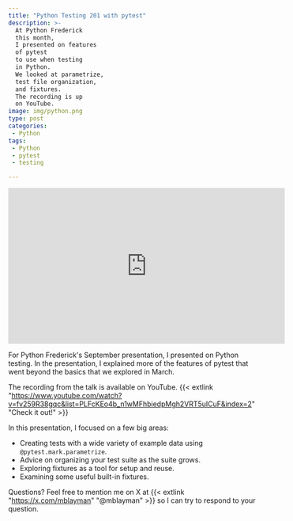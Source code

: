 ```yaml
---
title: "Python Testing 201 with pytest"
description: >-
  At Python Frederick
  this month,
  I presented on features
  of pytest
  to use when testing
  in Python.
  We looked at parametrize,
  test file organization,
  and fixtures.
  The recording is up
  on YouTube.
image: img/python.png
type: post
categories:
 - Python
tags:
 - Python
 - pytest
 - testing

---
```


<iframe width="560" height="315" src="https://www.youtube.com/embed/fv259R38gqc" frameborder="0" allow="accelerometer; autoplay; encrypted-media; gyroscope; picture-in-picture" allowfullscreen></iframe>

For Python Frederick's September presentation,
I presented on Python testing.
In the presentation,
I explained more
of the features
of pytest
that went beyond the basics
that we explored in March.

The recording from the talk is available
on YouTube.
{{< extlink "https://www.youtube.com/watch?v=fv259R38gqc&list=PLFcKEo4b_n1wMFhbiedpMgh2VRT5uICuF&index=2" "Check it out!" >}}

<!--more-->

In this presentation,
I focused on a few big areas:

* Creating tests with a wide variety of example data
    using `@pytest.mark.parametrize`.
* Advice on organizing your test suite
    as the suite grows.
* Exploring fixtures as a tool for setup and reuse.
* Examining some useful built-in fixtures.

Questions?
Feel free
to mention me
on X
at {{< extlink "https://x.com/mblayman" "@mblayman" >}}
so I can try to respond
to your question.
